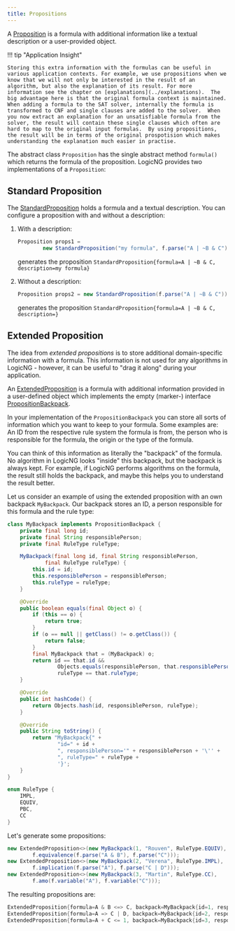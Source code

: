 ```yaml
---
title: Propositions
---
```


A [Proposition](https://github.com/logic-ng/LogicNG/blob/master/src/main/java/org/logicng/propositions/Proposition.java) is a formula with additional information like a textual description or a user-provided object.

!!! tip "Application Insight"

    Storing this extra information with the formulas can be useful in various application contexts. For example, we use propositions when we know that we will not only be interested in the result of an algorithm, but also the explanation of its result. For more information see the chapter on [explanations](../explanations).  The big advantage here is that the original formula context is maintained.  When adding a formula to the SAT solver, internally the formula is transformed to CNF and single clauses are added to the solver.  When you now extract an explanation for an unsatisfiable formula from the solver, the result will contain these single clauses which often are hard to map to the original input formulas.  By using propositions, the result will be in terms of the original prospotision which makes understanding the explanation much easier in practise.

The abstract class `Proposition` has the single abstract method `formula()` which returns the formula of the proposition. LogicNG provides two implementations of a `Proposition`:

## Standard Proposition

The [StandardProposition](https://github.com/logic-ng/LogicNG/blob/master/src/main/java/org/logicng/propositions/StandardProposition.java) holds a formula and a textual description.
You can configure a proposition with and without a description:

1. With a description:

    ``` java
    Proposition props1 =
            new StandardProposition("my formula", f.parse("A | ~B & C"));
    ```

    generates the proposition
    `StandardProposition{formula=A | ~B & C, description=my formula}`


2. Without a description:

    ```java
    Proposition props2 = new StandardProposition(f.parse("A | ~B & C"));
    ```

    generates the proposition
    `StandardProposition{formula=A | ~B & C, description=}`


## Extended Proposition

The idea from *extended propositions* is to store additional domain-specific information with a formula.
This information is not used for any algorithms in LogicNG - however, it can be useful to "drag it along" during your application.

An [ExtendedProposition](https://github.com/logic-ng/LogicNG/blob/master/src/main/java/org/logicng/propositions/ExtendedProposition.java) is a formula with additional information provided in a user-defined object which implements the empty (marker-) interface [PropositionBackpack](https://github.com/logic-ng/LogicNG/blob/master/src/main/java/org/logicng/propositions/PropositionBackpack.java).

In your implementation of the `PropositionBackpack` you can store all sorts of information which you want to keep to your formula. Some examples are: An ID from the respective rule system the formula is from, the person who is responsible for the formula, the origin or the type of the formula.

You can think of this information as literally the "backpack" of the formula. No algorithm in LogicNG looks "inside" this backpack, but the backpack is always kept. For example, if LogicNG performs algorithms on the formula, the result still holds the backpack, and maybe this helps you to understand the result better.

Let us consider an example of using the extended proposition with an own backpack `MyBackpack`.
Our backpack stores an ID, a person responsible for this formula and the rule type:

``` java
class MyBackpack implements PropositionBackpack {
    private final long id;
    private final String responsiblePerson;
    private final RuleType ruleType;

    MyBackpack(final long id, final String responsiblePerson,
            final RuleType ruleType) {
        this.id = id;
        this.responsiblePerson = responsiblePerson;
        this.ruleType = ruleType;
    }

    @Override
    public boolean equals(final Object o) {
        if (this == o) {
            return true;
        }
        if (o == null || getClass() != o.getClass()) {
            return false;
        }
        final MyBackpack that = (MyBackpack) o;
        return id == that.id &&
                Objects.equals(responsiblePerson, that.responsiblePerson) &&
                ruleType == that.ruleType;
    }

    @Override
    public int hashCode() {
        return Objects.hash(id, responsiblePerson, ruleType);
    }

    @Override
    public String toString() {
        return "MyBackpack{" +
                "id=" + id +
                ", responsiblePerson='" + responsiblePerson + '\'' +
                ", ruleType=" + ruleType +
                '}';
    }
}

enum RuleType {
    IMPL,
    EQUIV,
    PBC,
    CC
}
```

Let's generate some propositions:

``` java
new ExtendedProposition<>(new MyBackpack(1, "Rouven", RuleType.EQUIV),
        f.equivalence(f.parse("A & B"), f.parse("C")));
new ExtendedProposition<>(new MyBackpack(2, "Verena", RuleType.IMPL),
        f.implication(f.parse("A"), f.parse("C | D")));
new ExtendedProposition<>(new MyBackpack(3, "Martin", RuleType.CC),
        f.amo(f.variable("A"), f.variable("C")));
```

The resulting propositions are:

```java
ExtendedProposition{formula=A & B <=> C, backpack=MyBackpack{id=1, responsiblePerson='Rouven', ruleType=EQUIV}}
ExtendedProposition{formula=A => C | D, backpack=MyBackpack{id=2, responsiblePerson='Verena', ruleType=IMPL}}
ExtendedProposition{formula=A + C <= 1, backpack=MyBackpack{id=3, responsiblePerson='Martin', ruleType=CC}}
```
